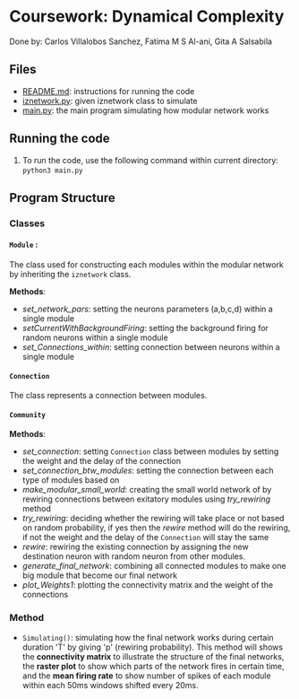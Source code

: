 # Coursework: Dynamical Complexity
Done by: Carlos Villalobos Sanchez, Fatima M S Al-ani, Gita A Salsabila

## Files
- [README.md](./README.md): instructions for running the code
- [iznetwork.py](./iznetwork.py): given iznetwork class to simulate 
- [main.py](./main.py): the main program simulating how modular network works  

## Running the code
1. To run the code, use the following command within current directory: `python3 main.py`

## Program Structure 
### Classes
#### `Module` :
The class used for constructing each modules within the modular network by inheriting the `iznetwork` class. 

**Methods**:
- _set_network_pars_: setting the neurons parameters (a,b,c,d) within a single module
- _setCurrentWithBackgroundFiring_: setting the background firing for random neurons within a single module
- _set_Connections_within_: setting connection between neurons within a single module

#### `Connection`
The class represents a connection between modules.


#### `Community`
**Methods**:
- _set_connection_: setting `Connection` class between modules by setting the weight and the delay of the connection
- _set_connection_btw_modules_: setting the connection between each type of modules based on 
- _make_modular_small_world_: creating the small world network of by rewiring connections between exitatory modules using _try_rewiring_ method
- _try_rewiring_: deciding whether the rewiring will take place or not based on random probability, if yes then the _rewire_ method will do the rewiring, if not the weight and the delay of the `Connection` will stay the same 
- _rewire_: rewiring the existing connection by assigning the new destination neuron with random neuron from other modules.
- _generate_final_network_: combining all connected modules to make one big module that become our final network
- _plot_Weights1_: plotting the connectivity matrix and the weight of the connections

### Method
- `Simulating()`: simulating how the final network works during certain duration 'T' by giving 'p' (rewiring probability). This method will shows the **connectivity matrix** to illustrate the structure of the final networks, the **raster plot** to show which parts of the network fires in certain time, and the **mean firing rate** to show number of spikes of each module within each 50ms windows shifted every 20ms.
